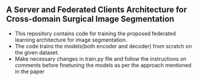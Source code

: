 ## A Server and Federated Clients Architecture for Cross-domain Surgical Image Segmentation

- This repository contains code for training the proposed federated learning architecture for image segmentation.
- The code trains the models(both encoder and decoder) from scratch on the given dataset.
- Make necessary changes in train.py file and follow the instructions on comments before finetuning the models as per the approach mentioned in the paper